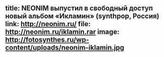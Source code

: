 title: NEONIM выпустил в свободный доступ новый альбом «Икламин» (synthpop, Россия)
link: http://neonim.ru/
file: http://neonim.ru/iklamin.rar
image: http://fotosynthes.ru/wp-content/uploads/neonim-iklamin.jpg
---
